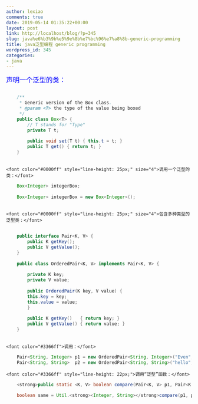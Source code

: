 ```yaml
---
author: lexiao
comments: true
date: 2019-05-14 01:35:22+00:00
layout: post
link: http://localhost/blog/?p=345
slug: java%e6%b3%9b%e5%9e%8b%e7%bc%96%e7%a8%8b-generic-programming
title: java泛型编程 generic programming
wordpress_id: 345
categories:
- java
---
```


<font color="#0000ff" size="4">声明一个泛型的类：</font>
    
```java    
    
    /**
     * Generic version of the Box class.
     * @param <T> the type of the value being boxed
     */
    public class Box<T> {
        // T stands for "Type"
        private T t;
    
        public void set(T t) { this.t = t; }
        public T get() { return t; }
    }
    
```    
    
    <font color="#0000ff" style="line-height: 25px;" size="4">调用一个泛型的类：</font>
    
    
```java        
    Box<Integer> integerBox;
    
    Box<Integer> integerBox = new Box<Integer>();
    
```    
    
    <font color="#0000ff" style="line-height: 25px;" size="4">包含多种类型的泛型类：</font>
    
```java        
    
    public interface Pair<K, V> {
        public K getKey();
        public V getValue();
    }
    
    public class OrderedPair<K, V> implements Pair<K, V> {
    
        private K key;
        private V value;
    
        public OrderedPair(K key, V value) {
    	this.key = key;
    	this.value = value;
        }
    
        public K getKey()	{ return key; }
        public V getValue() { return value; }
    }
    
 ```   
    
    <font color="#3366ff">调用：</font>
 
```java        
    Pair<String, Integer> p1 = new OrderedPair<String, Integer>("Even", 8);
    Pair<String, String>  p2 = new OrderedPair<String, String>("hello", "world");
```    
    
    
    <font color="#3366ff" style="line-height: 22px;">调用“泛型”函数：</font>
 
```java        
    <strong>public static <K, V> boolean compare(Pair<K, V> p1, Pair<K, V> p2)</strong> {。。。。}
    
    boolean same = Util.<strong><Integer, String></strong>compare(p1, p2);
```    
    
    
    
    
    
    
    
    
    
    
    
    
    
    
    
    
    
    
    
    
    
